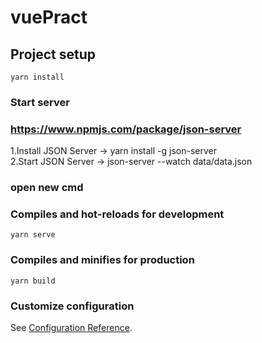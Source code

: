 # vuePract

## Project setup

```
yarn install
```

### Start server

### https://www.npmjs.com/package/json-server

1.Install JSON Server -> yarn install -g json-server <br />
2.Start JSON Server -> json-server --watch data/data.json <br />

### open new cmd

### Compiles and hot-reloads for development

```
yarn serve
```

### Compiles and minifies for production

```
yarn build
```

### Customize configuration

See [Configuration Reference](https://cli.vuejs.org/config/).

